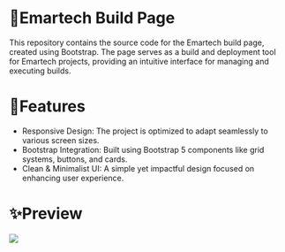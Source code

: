 # 🏡Emartech Build Page

This repository contains the source code for the Emartech build page, created using Bootstrap. The page serves as a build and deployment tool for Emartech projects, providing an intuitive interface for managing and executing builds.

# 📌Features
- Responsive Design: The project is optimized to adapt seamlessly to various screen sizes.
- Bootstrap Integration: Built using Bootstrap 5 components like grid systems, buttons, and cards.
- Clean & Minimalist UI: A simple yet impactful design focused on enhancing user experience.

# ✨Preview
![](./Emartech-Building.gif)


